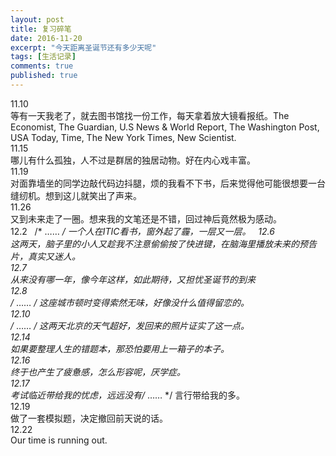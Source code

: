 ```yaml
---
layout: post
title: 复习碎笔
date: 2016-11-20
excerpt: "今天距离圣诞节还有多少天呢"
tags: [生活记录]
comments: true
published: true
---
```

11.10  
等有一天我老了，就去图书馆找一份工作，每天拿着放大镜看报纸。The Economist, The Guardian, U.S News & World Report, The Washington Post, USA Today, Time, The New York Times, New Scientist.   
11.15  
哪儿有什么孤独，人不过是群居的独居动物。好在内心戏丰富。   
11.19  
对面靠墙坐的同学边敲代码边抖腿，烦的我看不下书，后来觉得他可能很想要一台缝纫机。想到这儿就笑出了声来。   
11.26  
又到未来走了一圈。想来我的文笔还是不错，回过神后竟然极为感动。  
12.2  
/* …… */ 一个人在ITIC看书，窗外起了霾，一层又一层。  
12.6  
这两天，脑子里的小人又趁我不注意偷偷按了快进键，在脑海里播放未来的预告片，真实又迷人。  
12.7  
从来没有哪一年，像今年这样，如此期待，又担忧圣诞节的到来  
12.8  
/* …… */ 这座城市顿时变得索然无味，好像没什么值得留恋的。  
12.10  
/* …… */ 这两天北京的天气超好，发回来的照片证实了这一点。  
12.14  
如果要整理人生的错题本，那恐怕要用上一箱子的本子。  
12.16  
终于也产生了疲惫感，怎么形容呢，厌学症。  
12.17  
考试临近带给我的忧虑，远远没有/* …… */ 言行带给我的多。  
12.19  
做了一套模拟题，决定撤回前天说的话。  
12.22  
Our time is running out.  
